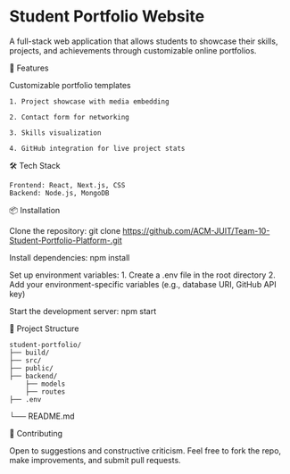 # Student Portfolio Website

A full-stack web application that allows students to showcase their skills, projects, and achievements through customizable online portfolios.

🚀 Features

Customizable portfolio templates

    1. Project showcase with media embedding

    2. Contact form for networking

    3. Skills visualization

    4. GitHub integration for live project stats

🛠️ Tech Stack

    Frontend: React, Next.js, CSS
    Backend: Node.js, MongoDB

📦 Installation

Clone the repository:
git clone https://github.com/ACM-JUIT/Team-10-Student-Portfolio-Platform-.git

Install dependencies:
npm install

Set up environment variables:
    1. Create a .env file in the root directory
    2. Add your environment-specific variables (e.g., database URI, GitHub API key)

Start the development server:
    npm start


📂 Project Structure

    student-portfolio/
    ├── build/
    ├── src/
    ├── public/
    ├── backend/
        ├── models
        ├── routes    
    ├── .env
└── README.md


🙌 Contributing

Open to suggestions and constructive criticism. Feel free to fork the repo, make improvements, and submit pull requests.